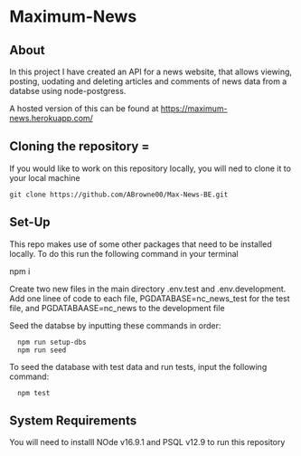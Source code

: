# Maximum-News



## About 

In this project I have created  an API for a news website, that allows viewing, posting, uodating and deleting articles and comments of news data from a databse using node-postgress.  

A hosted version of this can be found at https://maximum-news.herokuapp.com/

## Cloning the repository =

If you would like to work on this repository locally, you will ned to clone it to your local machine

    git clone https://github.com/ABrowne00/Max-News-BE.git

  

## Set-Up

This repo makes use of some other packages that need to be installed locally. To do this run the following command in your terminal 

npm i 

 
 Create two new files in the main directory .env.test and .env.development. Add one linee of code to each file, PGDATABASE=nc_news_test for the test file, and PGDATABAASE=nc_news to the development file  
 
 Seed the databse by inputting these commands in order:
 
      npm run setup-dbs
      npm run seed

To seed the database with test data and run tests, input the following command:
                    
      npm test


## System Requirements

You will need to installl NOde v16.9.1 and PSQL v12.9 to run this repository

